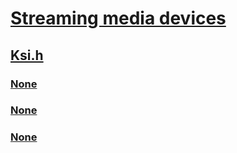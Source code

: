 # [Streaming media devices](../_stream/index.md)
## [Ksi.h](index.md)
### [None](../ksi/ne-ksi-ksproperty_service.md)
### [None](../ksi/ns-ksi-ksclockinstance.md)
### [None](../ksi/ns-ksi-ksidefaultclock.md)
